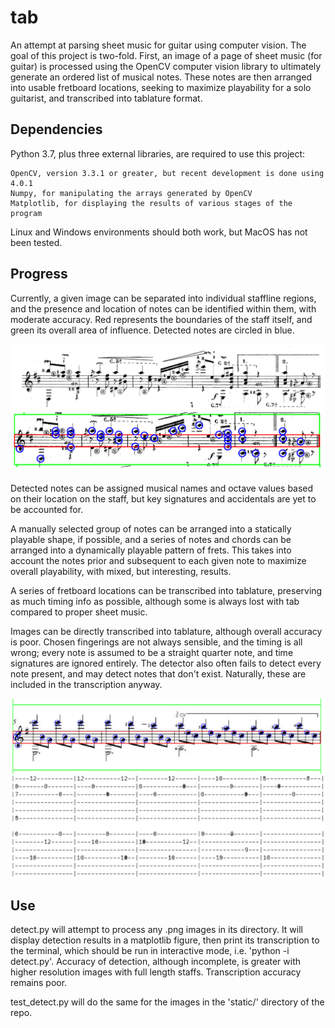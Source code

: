 # tab
An attempt at parsing sheet music for guitar using computer vision. The goal of this project is two-fold. First, an image of a page of sheet music (for guitar) is processed using the OpenCV computer vision library to ultimately generate an ordered list of musical notes. These notes are then arranged into usable fretboard locations, seeking to maximize playability for a solo guitarist, and transcribed into tablature format.

## Dependencies
Python 3.7, plus three external libraries, are required to use this project:
```
OpenCV, version 3.3.1 or greater, but recent development is done using 4.0.1
Numpy, for manipulating the arrays generated by OpenCV
Matplotlib, for displaying the results of various stages of the program
```
Linux and Windows environments should both work, but MacOS has not been tested.

## Progress
Currently, a given image can be separated into individual staffline regions, and the presence and location of notes can be identified within them, with moderate accuracy. Red represents the boundaries of the staff itself, and green its overall area of influence. Detected notes are circled in blue.

<img src="https://github.com/tylerhuntley/tab/blob/master/sample/sample.png">

Detected notes can be assigned musical names and octave values based on their location on the staff, but key signatures and accidentals are yet to be accounted for.

A manually selected group of notes can be arranged into a statically playable shape, if possible, and a series of notes and chords can be arranged into a dynamically playable pattern of frets. This takes into account the notes prior and subsequent to each given note to maximize overall playability, with mixed, but interesting, results.

A series of fretboard locations can be transcribed into tablature, preserving as much timing info as possible, although some is always lost with tab compared to proper sheet music.

Images can be directly transcribed into tablature, although overall accuracy is poor. Chosen fingerings are not always sensible, and the timing is all wrong; every note is assumed to be a straight quarter note, and time signatures are ignored entirely. The detector also often fails to detect every note present, and may detect notes that don't exist. Naturally, these are included in the transcription anyway.

<img src="https://github.com/tylerhuntley/tab/blob/master/sample/transcription.png">

## Use
detect.py will attempt to process any .png images in its directory. It will display detection results in a matplotlib figure, then print its transcription to the terminal, which should be run in interactive mode, i.e. 'python -i detect.py'. Accuracy of detection, although incomplete, is greater with higher resolution images with full length staffs. Transcription accuracy remains poor.

test_detect.py will do the same for the images in the 'static/' directory of the repo.

